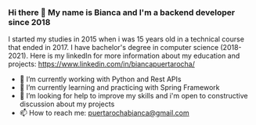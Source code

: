 ### Hi there 👋 My name is Bianca and I'm a backend developer since 2018

I started my studies in 2015 when i was 15 years old in a technical course that ended in 2017. I have bachelor's degree in computer science (2018-2021).
Here is my linkedIn for more information about my education and projects: https://www.linkedin.com/in/biancapuertarocha/

- 🔭 I’m currently working with Python and Rest APIs
- 🌱 I’m currently learning and practicing with Spring Framework
- 🤔 I’m looking for help to improve my skills and i'm open to constructive discussion about my projects
- 📫 How to reach me: puertarochabianca@gmail.com

